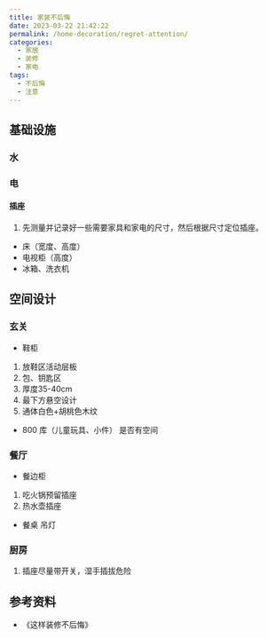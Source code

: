 ```yaml
---
title: 家装不后悔
date: 2023-03-22 21:42:22
permalink: /home-decoration/regret-attention/
categories:
  - 家居
  - 装修
  - 家电
tags:
  - 不后悔
  - 注意
---
```

## 基础设施

### 水

### 电

#### 插座

1. 先测量并记录好一些需要家具和家电的尺寸，然后根据尺寸定位插座。

- 床（宽度、高度）
- 电视柜（高度）
- 冰箱、洗衣机

## 空间设计

### 玄关

- 鞋柜
  
1. 放鞋区活动层板
2. 包、钥匙区
3. 厚度35-40cm
4. 最下方悬空设计
5. 通体白色+胡桃色木纹

- 800 库（儿童玩具、小件）
  是否有空间

### 餐厅
- 餐边柜
1. 吃火锅预留插座
2. 热水壶插座
- 餐桌
  吊灯

### 厨房

1. 插座尽量带开关，湿手插拔危险

## 参考资料

- 《这样装修不后悔》
